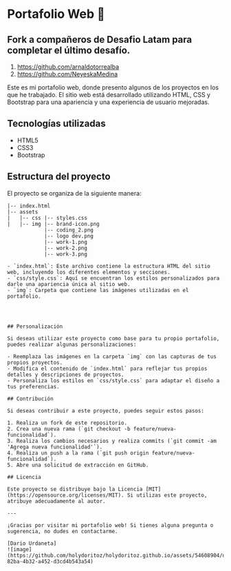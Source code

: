# Portafolio Web 👋

## Fork a compañeros de Desafio Latam para completar el último desafío.

1. https://github.com/arnaldotorrealba
2. https://github.com/NeyeskaMedina

Este es mi portafolio web, donde presento algunos de los proyectos en los que he trabajado. El sitio web está desarrollado utilizando HTML, CSS y Bootstrap para una apariencia y una experiencia de usuario mejoradas.

## Tecnologías utilizadas

- HTML5
- CSS3
- Bootstrap

## Estructura del proyecto

El proyecto se organiza de la siguiente manera:

```
|-- index.html
|-- assets
|   |-- css |-- styles.css
|   |-- img |-- brand-icon.png
            |-- coding_2.png
            |-- logo dev.png
            |-- work-1.png
            |-- work-2.png
            |-- work-3.png
            
- `index.html`: Este archivo contiene la estructura HTML del sitio web, incluyendo los diferentes elementos y secciones.
- `css/style.css`: Aquí se encuentran los estilos personalizados para darle una apariencia única al sitio web.
- `img`: Carpeta que contiene las imágenes utilizadas en el portafolio.




## Personalización

Si deseas utilizar este proyecto como base para tu propio portafolio, puedes realizar algunas personalizaciones:

- Reemplaza las imágenes en la carpeta `img` con las capturas de tus propios proyectos.
- Modifica el contenido de `index.html` para reflejar tus propios detalles y descripciones de proyectos.
- Personaliza los estilos en `css/style.css` para adaptar el diseño a tus preferencias.

## Contribución

Si deseas contribuir a este proyecto, puedes seguir estos pasos:

1. Realiza un fork de este repositorio.
2. Crea una nueva rama (`git checkout -b feature/nueva-funcionalidad`).
3. Realiza los cambios necesarios y realiza commits (`git commit -am 'Agrega nueva funcionalidad'`).
4. Realiza un push a la rama (`git push origin feature/nueva-funcionalidad`).
5. Abre una solicitud de extracción en GitHub.

## Licencia

Este proyecto se distribuye bajo la Licencia [MIT](https://opensource.org/licenses/MIT). Si utilizas este proyecto, atribuye adecuadamente al autor.

---

¡Gracias por visitar mi portafolio web! Si tienes alguna pregunta o sugerencia, no dudes en contactarme.

[Dario Urdaneta]
![image](https://github.com/holydoritoz/holydoritoz.github.io/assets/54608904/d33288ec-82ba-4b32-a452-d3cd4b543a54)

